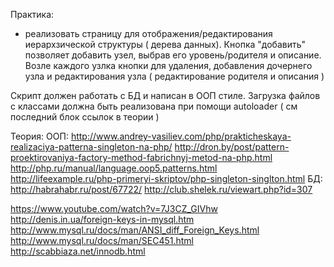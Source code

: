 Практика:
- реализовать страницу для отображения/редактирования иерархзической структуры ( дерева данных).
Кнопка "добавить" позволяет добавить узел, выбрав его уровень/родителя и описание. Возле каждого узлка кнопки для удаления, добавления дочернего узла и редактирования узла ( редактирование родителя и описания )

Скрипт должен работать с БД и написан в ООП стиле. Загрузка файлов с классами должна быть реализована при помощи autoloader ( см последний блок ссылок в теории )


Теория:
 ООП:
 http://www.andrey-vasiliev.com/php/prakticheskaya-realizaciya-patterna-singleton-na-php/
 http://dron.by/post/pattern-proektirovaniya-factory-method-fabrichnyj-metod-na-php.html
 http://php.ru/manual/language.oop5.patterns.html
 http://lifeexample.ru/php-primeryi-skriptov/php-singleton-singlton.html
 БД:
 http://habrahabr.ru/post/67722/
 http://club.shelek.ru/viewart.php?id=307

 https://www.youtube.com/watch?v=7J3CZ_GIVhw
 http://denis.in.ua/foreign-keys-in-mysql.htm
 http://www.mysql.ru/docs/man/ANSI_diff_Foreign_Keys.html
 http://www.mysql.ru/docs/man/SEC451.html
 http://scabbiaza.net/innodb.html
